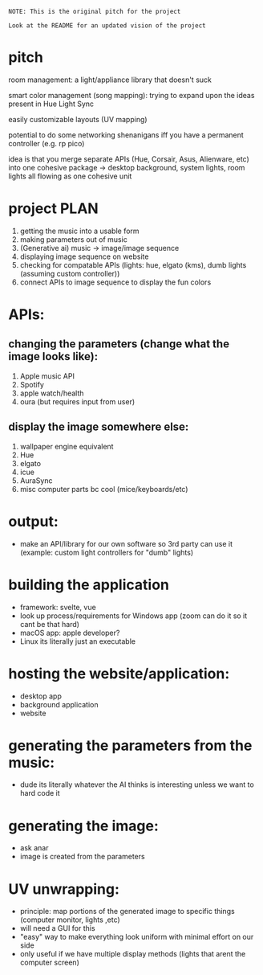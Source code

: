     NOTE: This is the original pitch for the project
    
    Look at the README for an updated vision of the project

# pitch

room management: a light/appliance library that doesn't suck

smart color management (song mapping): trying to expand upon the ideas present in Hue Light Sync

easily customizable layouts (UV mapping)

potential to do some networking shenanigans iff you have a permanent controller (e.g. rp pico)

idea is that you merge separate APIs (Hue, Corsair, Asus, Alienware, etc) into one cohesive package -> desktop background, system lights, room lights all flowing as one cohesive unit

# project PLAN

1. getting the music into a usable form
2. making parameters out of music
3. (Generative ai) music -> image/image sequence
4. displaying image sequence on website
5. checking for compatable APIs (lights: hue, elgato (kms), dumb lights (assuming custom controller))
6. connect APIs to image sequence to display the fun colors

# APIs:

## changing the parameters (change what the image looks like):

1. Apple music API
2. Spotify
3. apple watch/health
4. oura (but requires input from user)

## display the image somewhere else:

1. wallpaper engine equivalent
2. Hue
3. elgato
4. icue
5. AuraSync
6. misc computer parts bc cool (mice/keyboards/etc)

# output:

- make an API/library for our own software so 3rd party can use it (example: custom light controllers for "dumb" lights)

# building the application

- framework: svelte, vue
- look up process/requirements for Windows app (zoom can do it so it cant be that hard)
- macOS app: apple developer?
- Linux its literally just an executable

# hosting the website/application:

- desktop app
- background application
- website

# generating the parameters from the music:

- dude its literally whatever the AI thinks is interesting unless we want to hard code it

# generating the image:

- ask anar
- image is created from the parameters

# UV unwrapping:

- principle: map portions of the generated image to specific things (computer monitor, lights ,etc)
- will need a GUI for this
- "easy" way to make everything look uniform with minimal effort on our side
- only useful if we have multiple display methods (lights that arent the computer screen)

















